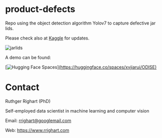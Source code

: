 # product-defects

Repo using the object detection algorithm Yolov7 to capture defective jar lids.

Please check also at [Kaggle](
https://www.kaggle.com/code/rrighart/detection-of-product-defects-using-yolov7) for updates.

![jarlids](https://www.rrighart.com/uploads/8/3/7/7/83774724/gradioapp-product-defects_orig.png)

A demo can be found:

[![Hugging Face Spaces](https://img.shields.io/badge/%F0%9F%A4%97%20Hugging%20Face-Spaces-blue)][(https://huggingface.co/spaces/xvjiarui/ODISE)](https://huggingface.co/spaces/rrighart/product-defects)

# Contact

Ruthger Righart (PhD)

Self-employed data scientist in machine learning and computer vision

Email: rrighart@googlemail.com

Web: https://www.rrighart.com


